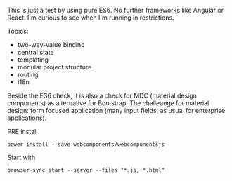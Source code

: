 This is just a test by using pure ES6. No further frameworks like Angular or React.
I'm curious to see when I'm running in restrictions.

Topics: 

- two-way-value binding
- central state
- templating
- modular project structure
- routing
- i18n


Beside the ES6 check, it is also a check for MDC (material design components) as alternative for Bootstrap.
The challeange for material design: form focused application (many input fields, as usual for enterprise applications).


PRE install

    bower install --save webcomponents/webcomponentsjs
 
Start with 

    browser-sync start --server --files "*.js, *.html"